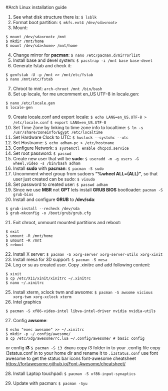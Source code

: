 #Arch Linux installation guide

1. See what disk structure there is:
`$ lsblk`
2. Format boot partition:
`$ mkfs.ext4 /dev/sda<root>`
3. Mount:
``` 
$ mount /dev/sda<root> /mnt
$ mkdir /mnt/home
$ mount /dev/sda<home> /mnt/home
```
4. Change mirror for **pacman**:
`$ nano /etc/pacman.d/mirrorlist`
5. Install base and devel system:
`$ pacstrap -i /mnt base base-devel`
6. Generate fstab and check it:
```
$ genfstab -U -p /mnt >> /mnt/etc/fstab
$ nano /mnt/etc/fstab
```
7. Chroot to mnt:
`arch-chroot /mnt /bin/bash`
8. Set up locale, for me uncomment en_US UTF-8 in locale.gen:
```
$ nano /etc/locale.gen
$ locale-gen
```
9. Create locale.conf and export locale:
`$ echo LANG=en_US.UTF-8 > /etc/locale.conf`
`$ export LANG=en_US.UTF-8`
10. Set Time Zone by linking to time zone info to localtime:
`$ ln -s /usr/share/zoneinfo/Egypt /etc/localtime`
11. Set Hardware Clock to UTC:
`$ hwclock --systohc --utc`
12. Set Hostname:
`$ echo adham-pc > /etc/hostname`
13. Configure Network:
`$ systemctl enable dhcpcd.service`
14. Set root password:
`$ passwd`
15. Create new user that will be **sudo**:
`$ useradd -m -g users -G wheel,video -s /bin/bash adham`
16. Install **sudo** with **pacman**:
`$ pacman -S sudo`
17. Uncomment wheel group from sudoers **”%wheel ALL=(ALL)”**, so that user just created can be sudo:
`$ visudo`
18. Set password to created user:
`$ passwd adham`
19. Since we use **MBR** not **GPT** lets install **GRUB BIOS** bootloader:
`pacman -S grub-bios`
20. Install and configure **GRUB** to **/dev/sda**:
```
$ grub-install --recheck /dev/sda
$ grub-mkconfig -o /boot/grub/grub.cfg
```
21. Exit chroot, unmount mounted partitions and reboot:
```
$ exit
$ umount -R /mnt/home
$ umount -R /mnt
$ reboot
```
22. Install X server:
`$ pacman -S xorg-server xorg-server-utils xorg-xinit`
23. Install mesa for 3D support:
`$ pacman -S mesa`
24. Log or su as created user. Copy .xinitrc and add following content:
```
$ xinit
$ cp /etc/X11/xinit/xinitrc ~/.xinitrc
$ nano ~/.xinitrc
```
25. Install xterm, xclock twm and awsome:
`$ pacman -S awsome vicious xorg-twm xorg-xclock xterm`
26. Intel graphics
```
$ pacman -S xf86-video-intel libva-intel-driver nvidia nvidia-utils
```
27. Config **awsome**:
```
$ echo "exec awesome" >> ~/.xinitrc
$ mkdir -p ~/.config/awesome/
$ cp /etc/xdg/awesome/rc.lua ~/.config/awesome/ # basic config
```
or config **i3**
`$ pacman -S i3 dmenu`
copy i3 folder in to your .config file
copy i3status.conf in to your home dir and rename it to `.i3status.conf`
use font awesome to get the status bar icons 
font-awesome cheatsheet
https://fortawesome.github.io/Font-Awesome/cheatsheet/

28. Install Laptop touchpad:
`$ pacman -S xf86-input-synaptics`

29. Update with pacman:
`$ pacman -Syu`
